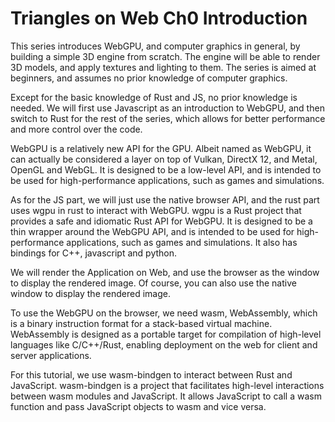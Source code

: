 # Triangles on Web Ch0 Introduction

This series introduces WebGPU, and computer graphics in general, by building a simple 3D engine from scratch. The engine will be able to render 3D models, and apply textures and lighting to them. The series is aimed at beginners, and assumes no prior knowledge of computer graphics.

Except for the basic knowledge of Rust and JS, no prior knowledge is needed. We will first use Javascript as an introduction to WebGPU, and then switch to Rust for the rest of the series, which allows for better performance and more control over the code.

WebGPU is a relatively new API for the GPU. Albeit named as WebGPU, it can actually be considered a layer on top of Vulkan, DirectX 12, and Metal, OpenGL and WebGL. It is designed to be a low-level API, and is intended to be used for high-performance applications, such as games and simulations.

As for the JS part, we will just use the native browser API, and the rust part uses wgpu in rust to interact with WebGPU. wgpu is a Rust project that provides a safe and idiomatic Rust API for WebGPU. It is designed to be a thin wrapper around the WebGPU API, and is intended to be used for high-performance applications, such as games and simulations. It also has bindings for C++, javascript and python.

We will render the Application on Web, and use the browser as the window to display the rendered image. Of course, you can also use the native window to display the rendered image.

To use the WebGPU on the browser, we need wasm, WebAssembly, which is a binary instruction format for a stack-based virtual machine. WebAssembly is designed as a portable target for compilation of high-level languages like C/C++/Rust, enabling deployment on the web for client and server applications.

For this tutorial, we use wasm-bindgen to interact between Rust and JavaScript. wasm-bindgen is a project that facilitates high-level interactions between wasm modules and JavaScript. It allows JavaScript to call a wasm function and pass JavaScript objects to wasm and vice versa.
